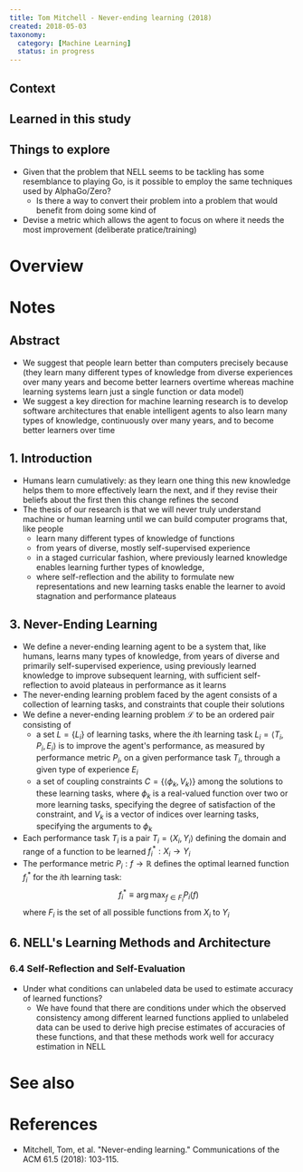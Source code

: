 ```yaml
---
title: Tom Mitchell - Never-ending learning (2018)
created: 2018-05-03
taxonomy:
  category: [Machine Learning]
  status: in progress
---
```


## Context

## Learned in this study

## Things to explore
* Given that the problem that NELL seems to be tackling has some resemblance to playing Go, is it possible to employ the same techniques used by AlphaGo/Zero?
	* Is there a way to convert their problem into a problem that would benefit from doing some kind of
* Devise a metric which allows the agent to focus on where it needs the most improvement (deliberate pratice/training)

# Overview

# Notes
## Abstract
* We suggest that people learn better than computers precisely because (they learn many different types of knowledge from diverse experiences over many years and become better learners overtime whereas machine learning systems learn just a single function or data model)
* We suggest a key direction for machine learning research is to develop software architectures that enable intelligent agents to also learn many types of knowledge, continuously over many years, and to become better learners over time

## 1. Introduction
* Humans learn cumulatively: as they learn one thing this new knowledge helps them to more effectively learn the next, and if they revise their beliefs about the first then this change refines the second
* The thesis of our research is that we will never truly understand machine or human learning until we can build computer programs that, like people
	* learn many different types of knowledge of functions
	* from years of diverse, mostly self-supervised experience
	* in a staged curricular fashion, where previously learned knowledge enables learning further types of knowledge,
	* where self-reflection and the ability to formulate new representations and new learning tasks enable the learner to avoid stagnation and performance plateaus

## 3. Never-Ending Learning
* We define a never-ending learning agent to be a system that, like humans, learns many types of knowledge, from years of diverse and primarily self-supervised experience, using previously learned knowledge to improve subsequent learning, with sufficient self-reflection to avoid plateaus in performance as it learns
* The never-ending learning problem faced by the agent consists of a collection of learning tasks, and constraints that couple their solutions
* We define a never-ending learning problem $\mathcal{L}$ to be an ordered pair consisting of
	* a set $L = \{L_i\}$ of learning tasks, where the $i$th learning task $L_i = \langle T_i, P_i, E_i \rangle$ is to improve the agent's performance, as measured by performance metric $P_i$, on a given performance task $T_i$, through a given type of experience $E_i$
	* a set of coupling constraints $C = \{\langle \phi_k, V_k \rangle\}$ among the solutions to these learning tasks, where $\phi_k$ is a real-valued function over two or more learning tasks, specifying the degree of satisfaction of the constraint, and $V_k$ is a vector of indices over learning tasks, specifying the arguments to $\phi_k$
* Each performance task $T_i$ is a pair $T_i = \langle X_i, Y_i \rangle$ defining the domain and range of a function to be learned $f_i^*: X_i \rightarrow Y_i$
* The performance metric $P_i: f \rightarrow \mathbb{R}$ defines the optimal learned function $f_i^*$ for the $i$th learning task:
$$
f_i^* \equiv \arg\max_{f \in F_i} P_i(f)
$$
where $F_i$ is the set of all possible functions from $X_i$ to $Y_i$

## 6. NELL's Learning Methods and Architecture
### 6.4 Self-Reflection and Self-Evaluation
* Under what conditions can unlabeled data be used to estimate accuracy of learned functions?
	* We have found that there are conditions under which the observed consistency among different learned functions applied to unlabeled data can be used to derive high precise estimates of accuracies of these functions, and that these methods work well for accuracy estimation in NELL

# See also

# References
* Mitchell, Tom, et al. "Never-ending learning." Communications of the ACM 61.5 (2018): 103-115.
